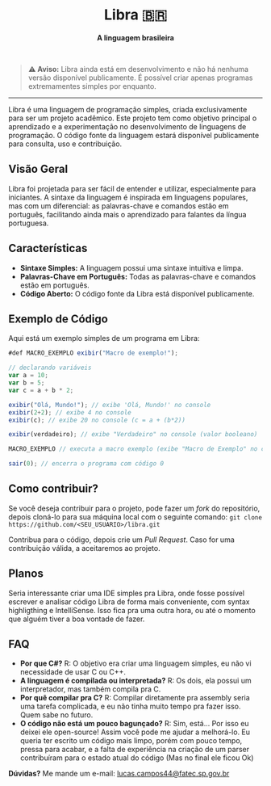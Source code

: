 <h1 align=center>Libra 🇧🇷</h1>
<p align=center><strong>A linguagem brasileira</strong></p>
<br>

> **⚠️ Aviso:** Libra ainda está em desenvolvimento e não há nenhuma versão disponível publicamente. É possível criar apenas programas extremamentes simples por enquanto.

<hr>

Libra é uma linguagem de programação simples, criada exclusivamente para ser um projeto acadêmico. Este projeto tem como objetivo principal o aprendizado e a experimentação no desenvolvimento de linguagens de programação. O código fonte da linguagem estará disponível publicamente para consulta, uso e contribuição.

## Visão Geral

Libra foi projetada para ser fácil de entender e utilizar, especialmente para iniciantes. A sintaxe da linguagem é inspirada em linguagens populares, mas com um diferencial: as palavras-chave e comandos estão em português, facilitando ainda mais o aprendizado para falantes da língua portuguesa.

## Características

- **Sintaxe Simples:** A linguagem possui uma sintaxe intuitiva e limpa.
- **Palavras-Chave em Português:** Todas as palavras-chave e comandos estão em português.
- **Código Aberto:** O código fonte da Libra está disponível publicamente.

## Exemplo de Código

Aqui está um exemplo simples de um programa em Libra:

```js
#def MACRO_EXEMPLO exibir("Macro de exemplo!");

// declarando variáveis
var a = 10;
var b = 5;
var c = a + b * 2;

exibir("Olá, Mundo!"); // exibe 'Olá, Mundo!' no console
exibir(2+2); // exibe 4 no console
exibir(c); // exibe 20 no console (c = a + (b*2))

exibir(verdadeiro); // exibe "Verdadeiro" no console (valor booleano)

MACRO_EXEMPLO // executa a macro exemplo (exibe "Macro de Exemplo" no console)

sair(0); // encerra o programa com código 0
```

## Como contribuir?

Se você deseja contribuir para o projeto, pode fazer um *fork* do repositório, depois cloná-lo para sua máquina local com o seguinte comando:
`git clone https://github.com/<SEU_USUARIO>/libra.git`

Contribua para o código, depois crie um *Pull Request*. Caso for uma contribuição válida, a aceitaremos ao projeto.

## Planos

Seria interessante criar uma IDE simples pra Libra, onde fosse possível escrever e analisar código Libra de forma mais conveniente, com syntax highligthing e IntelliSense.
Isso fica pra uma outra hora, ou até o momento que alguém tiver a boa vontade de fazer.


## FAQ

- **Por que C#?** R: O objetivo era criar uma linguagem simples, eu não vi necessidade de usar C ou C++.
- **A linguagem é compilada ou interpretada?** R: Os dois, ela possui um interpretador, mas também compila pra C.
- **Por quê compilar pra C?** R: Compilar diretamente pra assembly seria uma tarefa complicada, e eu não tinha muito tempo pra fazer isso. Quem sabe no futuro.
- **O código não está um pouco bagunçado?** R: Sim, está... Por isso eu deixei ele open-source! Assim você pode me ajudar a melhorá-lo. Eu queria ter escrito um código mais limpo,
porém com pouco tempo, pressa para acabar, e a falta de experiência na criação de um parser contribuíram para o estado atual do código (Mas no final ele ficou Ok)

**Dúvidas?**
Me mande um e-mail: <a href="mailto:lucas.campos44@fatec.sp.gov.br">lucas.campos44@fatec.sp.gov.br</a>
